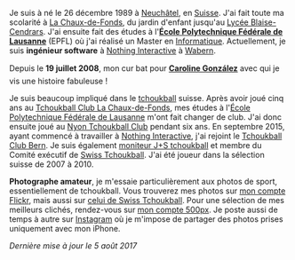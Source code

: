 Je suis à né le 26 décembre 1989 à [Neuchâtel](http://fr.wikipedia.org/wiki/Neuch%C3%A2tel), en [Suisse](https://fr.wikipedia.org/wiki/Suisse). J'ai fait toute ma scolarité à [La Chaux-de-Fonds](http://fr.wikipedia.org/wiki/La_Chaux-de-Fonds), du jardin d'enfant jusqu'au [Lycée Blaise-Cendrars](http://www.lyceeblaisecendrars.ch). J'ai ensuite fait des études à l'**[École Polytechnique Fédérale de Lausanne](http://www.epfl.ch)** (EPFL) où j'ai réalisé un Master en [Informatique](http://ic.epfl.ch/informatique). Actuellement, je suis **ingénieur software** à [Nothing Interactive](https://nothing.ch) à [Wabern](https://en.wikipedia.org/wiki/Wabern_bei_Bern).

Depuis le **19 juillet 2008**, mon c&#156;ur bat pour **[Caroline González](http://twitter.com/carogonzo)** avec qui je vis une histoire fabuleuse !

Je suis beaucoup impliqué dans le [tchoukball](https://fr.wikipedia.org/wiki/Tchoukball) suisse. Après avoir joué cinq ans au [Tchoukball Club La Chaux-de-Fonds](http://tbcc.ch), mes études à l'[École Polytechnique Fédérale de Lausanne](http://epfl.ch) m'ont fait changer de club. J'ai donc ensuite joué au [Nyon Tchoukball Club](http://ntbc.ch) pendant six ans. En septembre 2015, ayant commencé à travailler à [Nothing Interactive](https://nothing.ch), j'ai rejoint le [Tchoukball Club Bern](http://tcbern.ch). Je suis également [moniteur J+S tchoukball](http://www.jugendundsport.ch/internet/js/fr/home/sportarten/tchoukball/uebersicht.html) et membre du Comité exécutif de [Swiss Tchoukball](http://tchoukball.ch). J'ai été joueur dans la sélection suisse de 2007 à 2010.

**Photographe amateur**, je m'essaie particulièrement aux photos de sport, essentiellement de tchoukball. Vous trouverez mes photos sur [mon compte Flickr](https://flickr.com/siedler), mais aussi sur [celui de Swiss Tchoukball](https://flickr.com/swisstchoukball). Pour une sélection de mes meilleurs clichés, rendez-vous sur [mon compte 500px](https://500px.com/davidsandoz). Je poste aussi de temps à autre sur [Instagram](https://instagram.com/davidsandoz) où je m'impose de partager des photos prises uniquement avec mon iPhone.

*Dernière mise à jour le 5 août 2017*